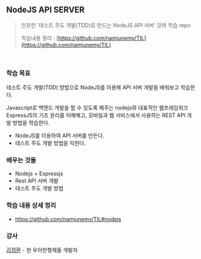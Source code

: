 ## NodeJS API SERVER

> 인프런 '테스트 주도 개발(TDD)로 만드는 NodeJS API 서버' 강좌 학습 repo
>
> 학습내용 정리 : [https://github.com/namjunemy/TIL](https://github.com/namjunemy/TIL)

​    

### 학습 목표

테스트 주도 개발(TDD) 방법으로 NodeJS를 이용해 API 서버 개발을 배워보고 학습한다.

Javascript로 백엔드 개발을 할 수 있도록 해주는 nodejs와 대표적인 웹프레임워크 ExpressJS의 기초 원리를 이해해고, 모바일과 웹 서비스에서 사용하는 REST API 개발 방법을 학습한다.

* NodeJS를 이용하여 API 서버를 만든다.
* 테스트 주도 개발 방법을 익힌다.


### 배우는 것들

* Nodejs + Expressjs
* Rest API 서버 개발
* 테스트 주도 개발 방법


### 학습 내용 상세 정리

* https://github.com/namjunemy/TIL#nodejs

### 강사

[김정환](http://blog.jeonghwan.net/) - 현 우아한형제들 개발자